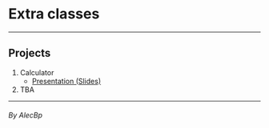 # Extra classes
---
## Projects
1. Calculator
   *  [Presentation (Slides)](http://bit.ly/alec_presentation_1)
2. TBA
---
###### By AlecBp